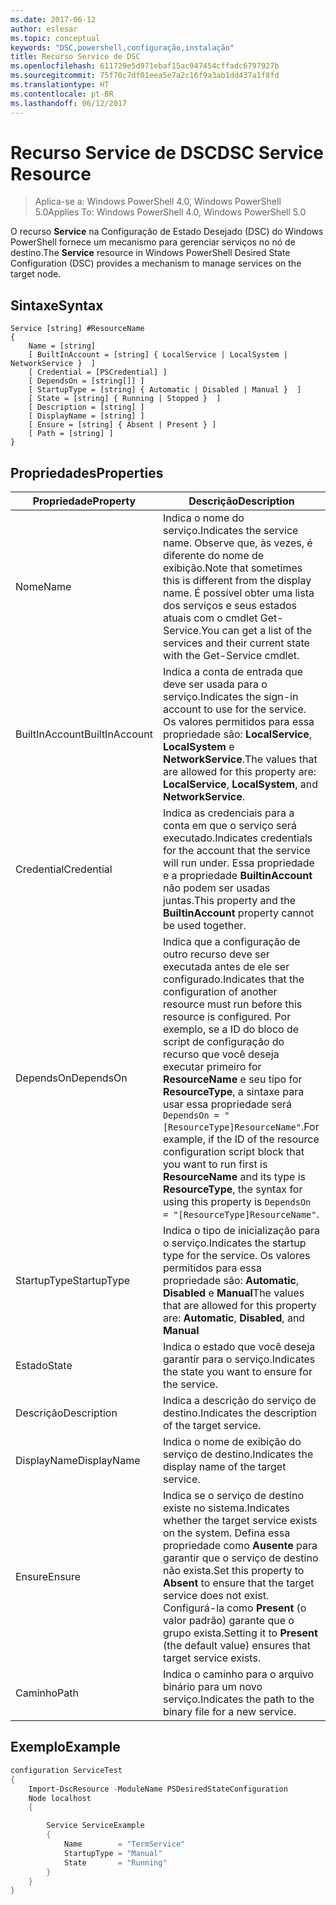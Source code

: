 ```yaml
---
ms.date: 2017-06-12
author: eslesar
ms.topic: conceptual
keywords: "DSC,powershell,configuração,instalação"
title: Recurso Service de DSC
ms.openlocfilehash: 611729e5d971ebaf15ac947454cffadc6797927b
ms.sourcegitcommit: 75f70c7df01eea5e7a2c16f9a3ab1dd437a1f8fd
ms.translationtype: HT
ms.contentlocale: pt-BR
ms.lasthandoff: 06/12/2017
---
```

# <a name="dsc-service-resource"></a><span data-ttu-id="b57f3-103">Recurso Service de DSC</span><span class="sxs-lookup"><span data-stu-id="b57f3-103">DSC Service Resource</span></span>

> <span data-ttu-id="b57f3-104">Aplica-se a: Windows PowerShell 4.0, Windows PowerShell 5.0</span><span class="sxs-lookup"><span data-stu-id="b57f3-104">Applies To: Windows PowerShell 4.0, Windows PowerShell 5.0</span></span>


<span data-ttu-id="b57f3-105">O recurso **Service** na Configuração de Estado Desejado (DSC) do Windows PowerShell fornece um mecanismo para gerenciar serviços no nó de destino.</span><span class="sxs-lookup"><span data-stu-id="b57f3-105">The **Service** resource in Windows PowerShell Desired State Configuration (DSC) provides a mechanism to manage services on the target node.</span></span>

## <a name="syntax"></a><span data-ttu-id="b57f3-106">Sintaxe</span><span class="sxs-lookup"><span data-stu-id="b57f3-106">Syntax</span></span>

```
Service [string] #ResourceName
{
    Name = [string]
    [ BuiltInAccount = [string] { LocalService | LocalSystem | NetworkService }  ]
    [ Credential = [PSCredential] ]
    [ DependsOn = [string[]] ]
    [ StartupType = [string] { Automatic | Disabled | Manual }  ]
    [ State = [string] { Running | Stopped }  ]
    [ Description = [string] ]
    [ DisplayName = [string] ]
    [ Ensure = [string] { Absent | Present } ]
    [ Path = [string] ]
}
```

## <a name="properties"></a><span data-ttu-id="b57f3-107">Propriedades</span><span class="sxs-lookup"><span data-stu-id="b57f3-107">Properties</span></span>

|  <span data-ttu-id="b57f3-108">Propriedade</span><span class="sxs-lookup"><span data-stu-id="b57f3-108">Property</span></span>  |  <span data-ttu-id="b57f3-109">Descrição</span><span class="sxs-lookup"><span data-stu-id="b57f3-109">Description</span></span>   | 
|---|---| 
| <span data-ttu-id="b57f3-110">Nome</span><span class="sxs-lookup"><span data-stu-id="b57f3-110">Name</span></span>| <span data-ttu-id="b57f3-111">Indica o nome do serviço.</span><span class="sxs-lookup"><span data-stu-id="b57f3-111">Indicates the service name.</span></span> <span data-ttu-id="b57f3-112">Observe que, às vezes, é diferente do nome de exibição.</span><span class="sxs-lookup"><span data-stu-id="b57f3-112">Note that sometimes this is different from the display name.</span></span> <span data-ttu-id="b57f3-113">É possível obter uma lista dos serviços e seus estados atuais com o cmdlet Get-Service.</span><span class="sxs-lookup"><span data-stu-id="b57f3-113">You can get a list of the services and their current state with the Get-Service cmdlet.</span></span>| 
| <span data-ttu-id="b57f3-114">BuiltInAccount</span><span class="sxs-lookup"><span data-stu-id="b57f3-114">BuiltInAccount</span></span>| <span data-ttu-id="b57f3-115">Indica a conta de entrada que deve ser usada para o serviço.</span><span class="sxs-lookup"><span data-stu-id="b57f3-115">Indicates the sign-in account to use for the service.</span></span> <span data-ttu-id="b57f3-116">Os valores permitidos para essa propriedade são: **LocalService**, **LocalSystem** e **NetworkService**.</span><span class="sxs-lookup"><span data-stu-id="b57f3-116">The values that are allowed for this property are: **LocalService**, **LocalSystem**, and **NetworkService**.</span></span>| 
| <span data-ttu-id="b57f3-117">Credential</span><span class="sxs-lookup"><span data-stu-id="b57f3-117">Credential</span></span>| <span data-ttu-id="b57f3-118">Indica as credenciais para a conta em que o serviço será executado.</span><span class="sxs-lookup"><span data-stu-id="b57f3-118">Indicates credentials for the account that the service will run under.</span></span> <span data-ttu-id="b57f3-119">Essa propriedade e a propriedade __BuiltinAccount__ não podem ser usadas juntas.</span><span class="sxs-lookup"><span data-stu-id="b57f3-119">This property and the __BuiltinAccount__ property cannot be used together.</span></span>| 
| <span data-ttu-id="b57f3-120">DependsOn</span><span class="sxs-lookup"><span data-stu-id="b57f3-120">DependsOn</span></span>| <span data-ttu-id="b57f3-121">Indica que a configuração de outro recurso deve ser executada antes de ele ser configurado.</span><span class="sxs-lookup"><span data-stu-id="b57f3-121">Indicates that the configuration of another resource must run before this resource is configured.</span></span> <span data-ttu-id="b57f3-122">Por exemplo, se a ID do bloco de script de configuração do recurso que você deseja executar primeiro for __ResourceName__ e seu tipo for __ResourceType__, a sintaxe para usar essa propriedade será `DependsOn = "[ResourceType]ResourceName"`.</span><span class="sxs-lookup"><span data-stu-id="b57f3-122">For example, if the ID of the resource configuration script block that you want to run first is __ResourceName__ and its type is __ResourceType__, the syntax for using this property is `DependsOn = "[ResourceType]ResourceName"`.</span></span>| 
| <span data-ttu-id="b57f3-123">StartupType</span><span class="sxs-lookup"><span data-stu-id="b57f3-123">StartupType</span></span>| <span data-ttu-id="b57f3-124">Indica o tipo de inicialização para o serviço.</span><span class="sxs-lookup"><span data-stu-id="b57f3-124">Indicates the startup type for the service.</span></span> <span data-ttu-id="b57f3-125">Os valores permitidos para essa propriedade são: **Automatic**, **Disabled** e **Manual**</span><span class="sxs-lookup"><span data-stu-id="b57f3-125">The values that are allowed for this property are: **Automatic**, **Disabled**, and **Manual**</span></span>| 
| <span data-ttu-id="b57f3-126">Estado</span><span class="sxs-lookup"><span data-stu-id="b57f3-126">State</span></span>| <span data-ttu-id="b57f3-127">Indica o estado que você deseja garantir para o serviço.</span><span class="sxs-lookup"><span data-stu-id="b57f3-127">Indicates the state you want to ensure for the service.</span></span>| 
| <span data-ttu-id="b57f3-128">Descrição</span><span class="sxs-lookup"><span data-stu-id="b57f3-128">Description</span></span> | <span data-ttu-id="b57f3-129">Indica a descrição do serviço de destino.</span><span class="sxs-lookup"><span data-stu-id="b57f3-129">Indicates the description of the target service.</span></span>| 
| <span data-ttu-id="b57f3-130">DisplayName</span><span class="sxs-lookup"><span data-stu-id="b57f3-130">DisplayName</span></span> | <span data-ttu-id="b57f3-131">Indica o nome de exibição do serviço de destino.</span><span class="sxs-lookup"><span data-stu-id="b57f3-131">Indicates the display name of the target service.</span></span>| 
| <span data-ttu-id="b57f3-132">Ensure</span><span class="sxs-lookup"><span data-stu-id="b57f3-132">Ensure</span></span> | <span data-ttu-id="b57f3-133">Indica se o serviço de destino existe no sistema.</span><span class="sxs-lookup"><span data-stu-id="b57f3-133">Indicates whether the target service exists on the system.</span></span> <span data-ttu-id="b57f3-134">Defina essa propriedade como **Ausente** para garantir que o serviço de destino não exista.</span><span class="sxs-lookup"><span data-stu-id="b57f3-134">Set this property to **Absent** to ensure that the target service does not exist.</span></span> <span data-ttu-id="b57f3-135">Configurá-la como **Present** (o valor padrão) garante que o grupo exista.</span><span class="sxs-lookup"><span data-stu-id="b57f3-135">Setting it to **Present** (the default value) ensures that target service exists.</span></span>|
| <span data-ttu-id="b57f3-136">Caminho</span><span class="sxs-lookup"><span data-stu-id="b57f3-136">Path</span></span> | <span data-ttu-id="b57f3-137">Indica o caminho para o arquivo binário para um novo serviço.</span><span class="sxs-lookup"><span data-stu-id="b57f3-137">Indicates the path to the binary file for a new service.</span></span>| 

## <a name="example"></a><span data-ttu-id="b57f3-138">Exemplo</span><span class="sxs-lookup"><span data-stu-id="b57f3-138">Example</span></span>

```powershell
configuration ServiceTest
{
    Import-DscResource -ModuleName PSDesiredStateConfiguration
    Node localhost
    {

        Service ServiceExample
        {
            Name        = "TermService"
            StartupType = "Manual"
            State       = "Running"
        } 
    }
}
```

